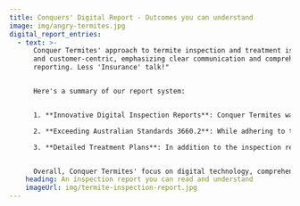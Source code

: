 ```yaml
---
title: Conquers' Digital Report - Outcomes you can understand
image: img/angry-termites.jpg
digital_report_entries:
  - text: >-
      Conquer Termites' approach to termite inspection and treatment is thorough
      and customer-centric, emphasizing clear communication and comprehensive
      reporting. Less 'Insurance' talk!"


      Here's a summary of our report system:


      1. **Innovative Digital Inspection Reports**: Conquer Termites was a pioneer in Australia for using digital termite reports, incorporating photos for enhanced clarity and detail. This innovation reflects their commitment to using advanced technology for better customer communication.

      2. **Exceeding Australian Standards 3660.2**: While adhering to the AS 3660.2 Standards for termite inspections, Conquer Termites goes a step further. They provide detailed 22-page digital reports with photos, offering an extensive view of not just the property but also the garden inspections. This exceeds the basic requirements of the standard, ensuring a more thorough examination.

      3. **Detailed Treatment Plans**: In addition to the inspection reports, if required, Conquer Termites offers comprehensive Termite Treatment Proposals. These proposals are clearly priced and detailed, ensuring that clients are fully informed about the treatment process and what it entails.


      Overall, Conquer Termites' focus on digital technology, comprehensive reporting, and clear treatment plans demonstrates their dedication to quality service and customer satisfaction in termite management.
    heading: An inspection report you can read and understand
    imageUrl: img/termite-inspection-report.jpg
---
```

